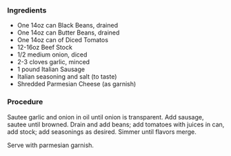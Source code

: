 ### Ingredients

 * One 14oz can Black Beans, drained
 * One 14oz can Butter Beans, drained
 * One 14oz can of Diced Tomatos
 * 12-16oz Beef Stock
 * 1/2 medium onion, diced
 * 2-3 cloves garlic, minced
 * 1 pound Italian Sausage
 * Italian seasoning and salt (to taste)
 * Shredded Parmesian Cheese (as garnish)
 
### Procedure

Sautee garlic and onion in oil until onion is transparent. Add sausage,
sautee until browned. Drain and add beans; add tomatoes with juices in
can, add stock; add seasonings as desired. Simmer until flavors merge.

Serve with parmesian garnish.
